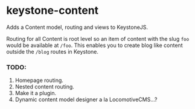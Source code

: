 # keystone-content
Adds a Content model, routing and views to KeystoneJS.

Routing for all Content is root level so an item of content with the slug `foo` would be available at `/foo`.
This enables you to create blog like content outside the `/blog` routes in Keystone.

### TODO:
1. Homepage routing.
2. Nested content routing.
3. Make it a plugin.
4. Dynamic content model designer a la LocomotiveCMS...?
